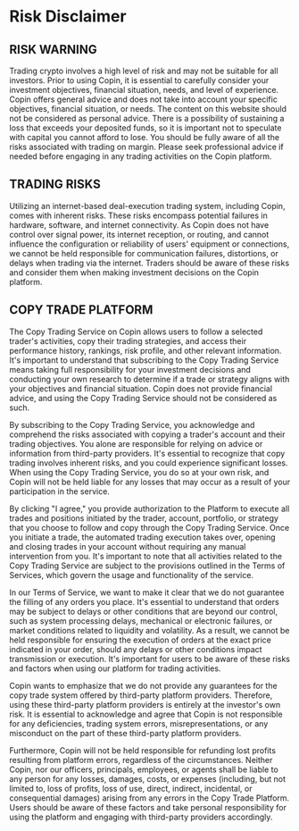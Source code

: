 # Risk Disclaimer

## RISK WARNING&#x20;

Trading crypto involves a high level of risk and may not be suitable for all investors. Prior to using Copin, it is essential to carefully consider your investment objectives, financial situation, needs, and level of experience. Copin offers general advice and does not take into account your specific objectives, financial situation, or needs. The content on this website should not be considered as personal advice. There is a possibility of sustaining a loss that exceeds your deposited funds, so it is important not to speculate with capital you cannot afford to lose. You should be fully aware of all the risks associated with trading on margin. Please seek professional advice if needed before engaging in any trading activities on the Copin platform.

## TRADING RISKS&#x20;

Utilizing an internet-based deal-execution trading system, including Copin, comes with inherent risks. These risks encompass potential failures in hardware, software, and internet connectivity. As Copin does not have control over signal power, its internet reception, or routing, and cannot influence the configuration or reliability of users' equipment or connections, we cannot be held responsible for communication failures, distortions, or delays when trading via the internet. Traders should be aware of these risks and consider them when making investment decisions on the Copin platform.

## COPY TRADE PLATFORM&#x20;

The Copy Trading Service on Copin allows users to follow a selected trader's activities, copy their trading strategies, and access their performance history, rankings, risk profile, and other relevant information. It's important to understand that subscribing to the Copy Trading Service means taking full responsibility for your investment decisions and conducting your own research to determine if a trade or strategy aligns with your objectives and financial situation. Copin does not provide financial advice, and using the Copy Trading Service should not be considered as such.

By subscribing to the Copy Trading Service, you acknowledge and comprehend the risks associated with copying a trader's account and their trading objectives. You alone are responsible for relying on advice or information from third-party providers. It's essential to recognize that copy trading involves inherent risks, and you could experience significant losses. When using the Copy Trading Service, you do so at your own risk, and Copin will not be held liable for any losses that may occur as a result of your participation in the service.

By clicking "I agree," you provide authorization to the Platform to execute all trades and positions initiated by the trader, account, portfolio, or strategy that you choose to follow and copy through the Copy Trading Service. Once you initiate a trade, the automated trading execution takes over, opening and closing trades in your account without requiring any manual intervention from you. It's important to note that all activities related to the Copy Trading Service are subject to the provisions outlined in the Terms of Services, which govern the usage and functionality of the service.

In our Terms of Service, we want to make it clear that we do not guarantee the filling of any orders you place. It's essential to understand that orders may be subject to delays or other conditions that are beyond our control, such as system processing delays, mechanical or electronic failures, or market conditions related to liquidity and volatility. As a result, we cannot be held responsible for ensuring the execution of orders at the exact price indicated in your order, should any delays or other conditions impact transmission or execution. It's important for users to be aware of these risks and factors when using our platform for trading activities.

Copin wants to emphasize that we do not provide any guarantees for the copy trade system offered by third-party platform providers. Therefore, using these third-party platform providers is entirely at the investor's own risk. It is essential to acknowledge and agree that Copin is not responsible for any deficiencies, trading system errors, misrepresentations, or any misconduct on the part of these third-party platform providers.

Furthermore, Copin will not be held responsible for refunding lost profits resulting from platform errors, regardless of the circumstances. Neither Copin, nor our officers, principals, employees, or agents shall be liable to any person for any losses, damages, costs, or expenses (including, but not limited to, loss of profits, loss of use, direct, indirect, incidental, or consequential damages) arising from any errors in the Copy Trade Platform. Users should be aware of these factors and take personal responsibility for using the platform and engaging with third-party providers accordingly.
